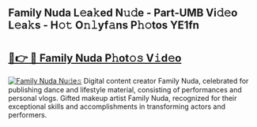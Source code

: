## Family Nuda L𝚎a𝚔ed N𝚞𝚍e - Part-UMB Vi𝚍𝚎o L𝚎a𝚔s - H𝚘𝚝 O𝚗𝚕yf𝚊ns P𝚑𝚘tos YE1fn

# <h2><a href="http://kf5qhoq.oniu.top/?m=Family+Nuda">🔗👉 🔴 Family Nuda P𝚑ot𝚘𝚜 V𝚒d𝚎o</a></h2>

[![Family Nuda Nu𝚍e𝚜](https://i.imgur.com/0qMVB7G.gif)](http://kf5qhoq.oniu.top/?m=Family+Nuda)
Digital content creator Family Nuda, celebrated for publishing dance and lifestyle material, consisting of performances and personal vlogs. Gifted makeup artist Family Nuda, recognized for their exceptional skills and accomplishments in transforming actors and performers.  
